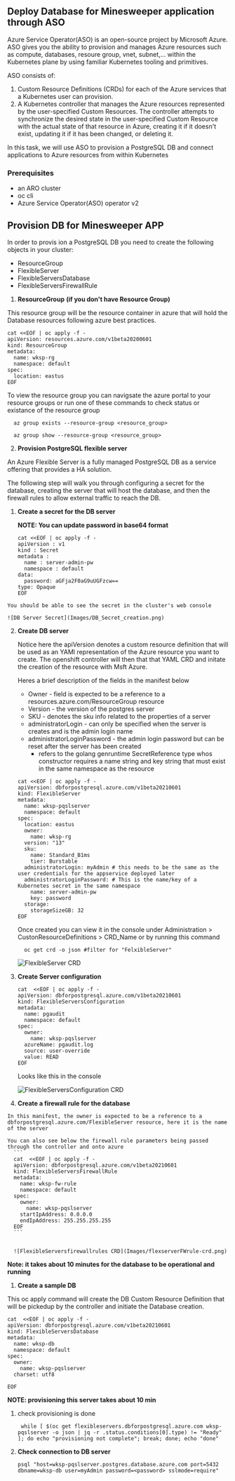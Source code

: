 ## Deploy Database for Minesweeper application through ASO
Azure Service Operator(ASO) is an open-source project by Microsoft Azure. ASO gives you the ability to provision and manages Azure resources such as compute, databases, resoure group, vnet, subnet,... within the Kubernetes plane by using familiar Kubernetes tooling and primitives. 

ASO consists of:

1. Custom Resource Definitions (CRDs) for each of the Azure services that a Kubernetes user can provision.
2. A Kubernetes controller that manages the Azure resources represented by the user-specified Custom Resources. The controller attempts to synchronize the desired state in the user-specified Custom Resource with the actual state of that resource in Azure, creating it if it doesn't exist, updating it if it has been changed, or deleting it.

In this task, we will use ASO to provision a PostgreSQL DB and connect applications to Azure resources from within Kubernetes

### Prerequisites

* an ARO cluster
* oc cli
* Azure Service Operator(ASO) operator v2
  
## Provision DB for Minesweeper APP

In order to provis  ion a PostgreSQL DB you need to create the following objects in your cluster:
 - ResourceGroup  
 - FlexibleServer  
 - FlexibleServersDatabase
 - FlexibleServersFirewallRule

1. **ResourceGroup**  **(if you don't have Resource Group)**

This resource group will be the resource container in azure that will hold the Database resources following azure best practices.

   ```
   cat <<EOF | oc apply -f -
   apiVersion: resources.azure.com/v1beta20200601
   kind: ResourceGroup
   metadata:
     name: wksp-rg
     namespace: default
   spec:
     location: eastus
   EOF
   ```

To view the resource group you can navigsate the azure portal to your resource groups or run one of these commands to check status or existance of the resource group

```
  az group exists --resource-group <resource_group>

  az group show --resource-group <resource_group>
```


2. **Provision PostgreSQL flexible server**

An Azure Flexible Server is a fully managed PostgreSQL DB as a service offering that provides a HA solution.

The following step will walk you through configuring a secret for the database, creating the server that will host the database, and then the firewall rules to allow external traffic to reach the DB. 


   1. **Create a secret for the DB server**
      
      **NOTE: You can update password in base64 format**
      ```
      cat <<EOF | oc apply -f -
      apiVersion : v1
      kind : Secret
      metadata : 
        name : server-admin-pw
        namespace : default
      data:
        password: aGFja2F0aG9uUGFzcw==
      type: Opaque
      EOF
      ```

    You should be able to see the secret in the cluster's web console

    ![DB Server Secret](Images/DB_Secret_creation.png)

            
   2. **Create DB server**
      
      Notice here the apiVersion denotes a custom resource definition that will be used as an YAMl representation of the Azure resource you want to create. The openshift controller will then that that YAML CRD and initate the creation of the resource with Msft Azure.  

      Heres a brief description of the fields in the manifest below
      
      * Owner - field is expected to be a reference to a resources.azure.com/ResourceGroup resource
      * Version - the version of the postgres server
      * SKU - denotes the sku info related to the properties of a server
      * administratorLogin - can only be specified when the server is creates and is the admin login name
      * administratorLoginPassword - the admin login password but can be reset after the server has been created
        * refers to the golang genruntime SecretReference type whos constructor requires a name string and key string that must exist in the same namespace as the resource
      

      ```
      cat <<EOF | oc apply -f -
      apiVersion: dbforpostgresql.azure.com/v1beta20210601
      kind: FlexibleServer
      metadata:
        name: wksp-pqslserver
        namespace: default
      spec:
        location: eastus
        owner:
          name: wksp-rg
        version: "13"
        sku:
          name: Standard_B1ms
          tier: Burstable
        administratorLogin: myAdmin # this needs to be the same as the user credentials for the appservice deployed later
        administratorLoginPassword: # This is the name/key of a Kubernetes secret in the same namespace
          name: server-admin-pw
          key: password
        storage:
          storageSizeGB: 32
      EOF
      ```

      Once created you can view it in the console under Administration > CustonResourceDefinitions > CRD_Name or by running this command 

      ```
        oc get crd -o json #filter for "FelxibleServer"
      ```

      ![FlexibleServer CRD](Images/flexserver-crd.png)


   3. **Create Server configuration**
      ```
      cat  <<EOF | oc apply -f -
      apiVersion: dbforpostgresql.azure.com/v1beta20210601
      kind: FlexibleServersConfiguration
      metadata:
        name: pgaudit
        namespace: default
      spec:
        owner:
          name: wksp-pqslserver
        azureName: pgaudit.log
        source: user-override
        value: READ
      EOF
      ```

      Looks like this in the console

      ![FlexibleServersConfiguration CRD](Images/flexserversconfig-crd.png)


   4. **Create a firewall rule for the database**

    In this manifest, the owner is expected to be a reference to a dbforpostgresql.azure.com/FlexibleServer resource, here it is the name of the server

    You can also see below the firewall rule parameters being passed through the controller and onto azure
      ```
      cat  <<EOF | oc apply -f -
      apiVersion: dbforpostgresql.azure.com/v1beta20210601
      kind: FlexibleServersFirewallRule
      metadata:
        name: wksp-fw-rule
        namespace: default
      spec:
        owner:
          name: wksp-pqslserver
        startIpAddress: 0.0.0.0
        endIpAddress: 255.255.255.255
      EOF
      ```


      ![FlexibleServersfirewallrules CRD](Images/flexserverFWrule-crd.png)


**Note: it takes about 10 minutes for the database to be operational and running** 

 
1. **Create a sample DB**

  This oc apply command will create the DB Custom Resource Definition that will be pickedup by the controller and initiate the Database creation.

   ```
   cat  <<EOF | oc apply -f -
   apiVersion: dbforpostgresql.azure.com/v1beta20210601
   kind: FlexibleServersDatabase
   metadata:
     name: wksp-db
     namespace: default
   spec:
     owner:
       name: wksp-pqslserver
     charset: utf8
   
   EOF
   ```



**NOTE: provisioning this server takes about 10 min**
1. check provisioning is done
   ```
    while [ $(oc get flexibleservers.dbforpostgresql.azure.com wksp-pqslserver -o json | jq -r .status.conditions[0].type) != "Ready" ]; do echo "provisioning not complete"; break; done; echo "done"
   ```
   

2. **Check connection to DB server**
   ```
   psql "host=wksp-pqslserver.postgres.database.azure.com port=5432 dbname=wksp-db user=myAdmin password=<password> sslmode=require"
   ```